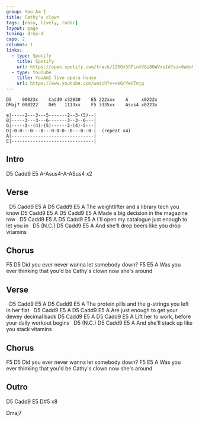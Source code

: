 ```yaml
---
group: You Am I
title: Cathy's clown
tags: [easy, lively, radar]
layout: page
tuning: drop-d
capo: 2
columns: 1
links:
  - type: Spotify
    title: Spotify
    url: https://open.spotify.com/track/1Z6Ox5SFLutVQi80WVxsId?si=0abb9dee5edb4c43
  - type: YouTube
    title: YouAmI live opera house
    url: https://www.youtube.com/watch?v=xkGrYetTmjg
---
```


```chordpro
D5    00023x    Cadd9 x32030    E5 222xxx    A     x0222x
DMaj7 000222    D#5   1113xx    F5 3335xx    Asus4 x0223x
 
e|-----2---3---5-------2--3-(5)--|
B|-----3---3---6-------3--3--6---|
G|-----2--(4)-(5)------2-(4)-5---|
D|-0-0---0---0---0-0-0--0---0--0-|  (repeat x4)
A|-------------------------------|
E|-------------------------------|
```

## Intro

D5   Cadd9    E5    A-Asus4-A-ASus4    x2

## Verse

&nbsp;   D5     Cadd9       E5      A        D5   Cadd9  E5   A
The weightlifter and a library tech you know
D5    Cadd9  E5             A      D5   Cadd9  E5   A
Made a big decision in the magazine row
&nbsp;     D5     Cadd9     E5              A      D5   Cadd9  E5   A
I'll open my catalogue just enough to let you in
&nbsp;    D5 (N.C.)                          D5  Cadd9 E5  A
And she'll drop beers like you drop vitamins

## Chorus

F5                                     D5
Did you ever never wanna let somebody down?
F5                                           E5                A
Was you ever thinking that you'd be Cathy's clown now she's around

## Verse

&nbsp;   D5      Cadd9         E5             A          D5  Cadd9  E5   A
The protein pills and the g-strings you left in her flat
&nbsp;   D5   Cadd9     E5              A       D5  Cadd9  E5   A
Are just enough to get your dewey decimal back
D5         Cadd9     E5             A          D5  Cadd9  E5   A
Lift her to work, before your daily workout begins
&nbsp;    D5 (N.C.)                          D5  Cadd9  E5   A
And she'll stack up like you stack vitamins

## Chorus

F5                                     D5
Did you ever never wanna let somebody down?
F5                                           E5                A
Was you ever thinking that you'd be Cathy's clown now she's around

## Outro

D5  Cadd9  E5  D#5     x8

Dmaj7
